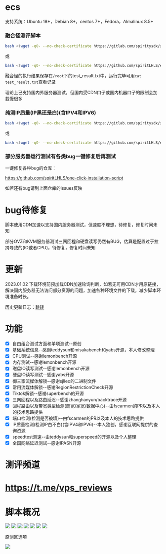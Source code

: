 # ecs

支持系统：Ubuntu 18+，Debian 8+，centos 7+，Fedora，Almalinux 8.5+

### 融合怪测评脚本

```bash
bash <(wget -qO- --no-check-certificate https://gitlab.com/spiritysdx/za/-/raw/main/ecs.sh)
```

或

```bash
bash <(wget -qO- --no-check-certificate https://github.com/spiritLHLS/ecs/raw/main/ecs.sh)
```

融合怪的执行结果保存在```/root```下的test_result.txt中，运行完毕可用```cat test_result.txt```查看记录

理论上已支持国内外服务器测试，但国内受CDN口子或国内机器口子的限制会加载慢很多

### 纯测IP质量(IP黑还是白)(含IPV4和IPV6)

```bash
bash <(wget -qO- --no-check-certificate https://gitlab.com/spiritysdx/za/-/raw/main/qzcheck.sh)
```

或

```bash
bash <(wget -qO- --no-check-certificate https://github.com/spiritLHLS/ecs/raw/main/qzcheck.sh)
```

### 部分服务器运行测试有各类bug一键修复后再测试

一键修复各种bug的仓库：

https://github.com/spiritLHLS/one-click-installation-script

如若还有bug请到上面仓库的issues反映

# bug待修复

脚本使用CDN加速以支持国内服务器测试，但速度不理想，待修复，修复时间未知

部分OVZ和KVM服务器测试三网回程和硬盘读写仍然有BUG，估算是配置过于拉跨导致的(IO或者CPU)，待修复，修复时间未知

# 更新

2023.01.02 下载环境前预加载CDN加速轮询判断，如若无可用CDN才用原链接，解决国内服务器无法访问部分资源的问题，加速各种环境文件的下载，减少脚本环境准备时长。

历史更新日志：[跳转](https://github.com/spiritLHLS/ecs/blob/main/CHANGELOG.md)

# 功能

- [x] 自由组合测试方面和单项测试--原创
- [x] 基础系统信息--感谢teddysun和misakabench和yabs开源，本人修改整理
- [x] CPU测试--感谢lemonbench开源
- [x] 内存测试--感谢lemonbench开源
- [x] 磁盘IO读写测试--感谢lemonbench开源
- [x] 硬盘IO读写测试--感谢yabs开源
- [x] 御三家流媒体解锁--感谢sjlleo的二进制文件
- [x] 常用流媒体解锁--感谢RegionRestrictionCheck开源
- [x] Tiktok解锁--感谢superbench的开源
- [x] 三网回程以及路由延迟--感谢zhanghanyun/backtrace开源
- [x] 回程路由以及带宽类型检测(商宽/家宽/数据中心)--由fscarmen的PR以及本人的技术思路提供
- [x] 端口检测(检测是否被墙)--由fscarmen的PR以及本人的技术思路提供
- [x] IP质量检测(检测IP白不白)(含IPV4和IPV6)--本人独创，感谢互联网提供的查询资源
- [x] speedtest测速--由teddysun和superspeed的开源以及个人整理
- [x] 全国网络延迟测试--感谢IPASN开源

# 测评频道

# https://t.me/vps_reviews

# 脚本概况

![](https://github.com/spiritLHLS/ecs/raw/main/page/zhuye.png)
![](https://github.com/spiritLHLS/ecs/raw/main/page/1.png)
![](https://github.com/spiritLHLS/ecs/raw/main/page/2.png)
![](https://github.com/spiritLHLS/ecs/raw/main/page/3.png)
![](https://github.com/spiritLHLS/ecs/raw/main/page/4.png)
![](https://github.com/spiritLHLS/ecs/raw/main/page/5.png)
![](https://github.com/spiritLHLS/ecs/raw/main/page/6.png)

原创区选项

![](https://github.com/spiritLHLS/ecs/raw/main/page/yc.png)
